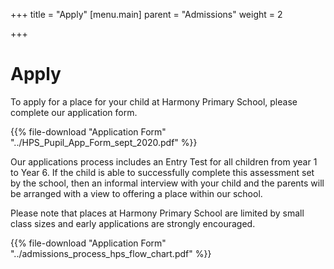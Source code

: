 +++
title = "Apply"
[menu.main]
parent = "Admissions"
weight = 2

+++
# Apply

To apply for a place for your child at Harmony Primary School, please complete our application form.

{{% file-download "Application Form" "../HPS_Pupil_App_Form_sept_2020.pdf" %}}

Our applications process includes an Entry Test for all children from year 1 to Year 6. If the child is able to successfully complete this assessment set by the school, then an informal interview with your child and the parents will be arranged with a view to offering a place within our school.

Please note that places at Harmony Primary School are limited by small class sizes and early applications are strongly encouraged.

{{% file-download "Application Form" "../admissions_process_hps_flow_chart.pdf" %}}